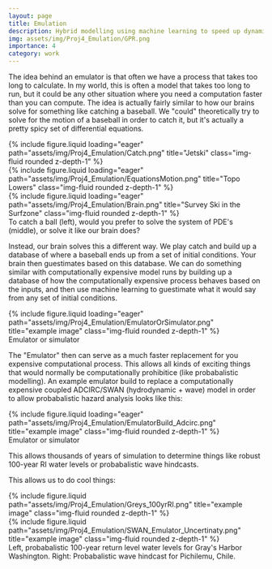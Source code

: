 ```yaml
---
layout: page
title: Emulation   
description: Hybrid modelling using machine learning to speed up dynamic models
img: assets/img/Proj4_Emulation/GPR.png
importance: 4
category: work
---
```


The idea behind an emulator is that often we have a process that takes too long to calculate. In my world, this is often a model that takes too long to run, but it could be any other situation where you need a computation faster than you can compute. The idea is actually fairly similar to how our brains solve for something like catching a baseball. We "could" theoretically try to solve for the motion of a baseball in order to catch it, but it's actually a pretty spicy set of differential equations. 


<div class="row">
    <div class="col-sm mt-3 mt-md-0">
        {% include figure.liquid loading="eager" path="assets/img/Proj4_Emulation/Catch.png" title="Jetski" class="img-fluid rounded z-depth-1" %}
    </div>
    <div class="col-sm mt-3 mt-md-0">
        {% include figure.liquid loading="eager" path="assets/img/Proj4_Emulation/EquationsMotion.png" title="Topo Lowers" class="img-fluid rounded z-depth-1" %}
    </div>
    <div class="col-sm mt-3 mt-md-0">
        {% include figure.liquid loading="eager" path="assets/img/Proj4_Emulation/Brain.png" title="Survey Ski in the Surfzone" class="img-fluid rounded z-depth-1" %}
    </div>
</div>
<div class="caption">
    To catch a ball (left), would you prefer to solve the system of PDE's (middle), or solve it like our brain does?  
</div>

Instead, our brain solves this a different way.  We play catch and build up a database of where a baseball ends up from a set of initial conditions.  Your brain then guestimates based on this database. We can do something similar with computationally expensive model runs by building up a database of how the computationally expensive process behaves based on the inputs, and then use machine learning to guestimate what it would say from any set of initial conditions.

<div class="row">
    <div class="col-sm mt-3 mt-md-0">
        {% include figure.liquid loading="eager" path="assets/img/Proj4_Emulation/EmulatorOrSimulator.png" title="example image" class="img-fluid rounded z-depth-1" %}
    </div>
</div>
<div class="caption">
    Emulator or simulator
</div>

The "Emulator" then can serve as a much faster replacement for you expensive computational process. This allows all kinds of exciting things that would normally be computationally prohibitice (like probabalistic modelling). An example emulator build to replace a computationally expensive coupled ADCIRC/SWAN (hydrodynamic + wave) model in order to allow probabalistic hazard analysis looks like this:

<div class="row">
    <div class="col-sm mt-3 mt-md-0">
        {% include figure.liquid loading="eager" path="assets/img/Proj4_Emulation/EmulatorBuild_Adcirc.png" title="example image" class="img-fluid rounded z-depth-1" %}
    </div>
</div>
<div class="caption">
    Emulator or simulator
</div>


This allows thousands of years of simulation to determine things like robust 100-year RI water levels or probabalistic wave hindcasts.  


This allows us to do cool things:

<div class="row justify-content-sm-center">
    <div class="col-sm-5 mt-3 mt-md-0">
        {% include figure.liquid path="assets/img/Proj4_Emulation/Greys_100yrRI.png" title="example image" class="img-fluid rounded z-depth-1" %}
    </div>
    <div class="col-sm-7 mt-3 mt-md-0">
        {% include figure.liquid path="assets/img/Proj4_Emulation/SWAN_Emulator_Uncertinaty.png" title="example image" class="img-fluid rounded z-depth-1" %}
    </div>
</div>
<div class="caption">
    Left, probabalistic 100-year return level water levels for Gray's Harbor Washington. Right: Probabalistic wave hindcast for Pichilemu, Chile.  
</div>

